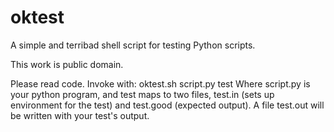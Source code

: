 # oktest

A simple and terribad shell script for testing Python scripts.

This work is public domain.

Please read code.
Invoke with:
  oktest.sh script.py test
Where script.py is your python program, and test maps to two files, test.in (sets up environment for the test) and test.good (expected output).
A file test.out will be written with your test's output.


